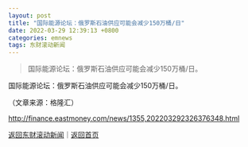 ```yaml
---
layout: post
title: "国际能源论坛：俄罗斯石油供应可能会减少150万桶/日"
date: 2022-03-29 12:39:13 +0800
categories: emnews
tags: 东财滚动新闻
---
```

> 国际能源论坛：俄罗斯石油供应可能会减少150万桶/日。

<p>国际能源论坛：俄罗斯石油供应可能会减少150万桶/日。</p><p class="em_media">（文章来源：格隆汇）</p>

<http://finance.eastmoney.com/news/1355,202203292326376348.html>

[返回东财滚动新闻](//finews.withounder.com/emnews/)｜[返回首页](//finews.withounder.com/)